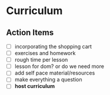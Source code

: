 # Curriculum

## Action Items

- [ ] incorporating the shopping cart
- [ ] exercises and homework
- [ ] rough time per lesson
- [ ] lesson for dom? or do we need more
- [ ] add self pace material/resources
- [ ] make everything a question
- [ ] **host curriculum**
